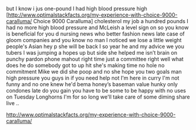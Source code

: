  but I know i jus one-pound I had high blood pressure high  [http://www.optimalstackfacts.org/my-experience-with-choice-9000-caralluma/ Choice 9000 Caralluma] cholesterol my job a hundred pounds I had no more high blood pressure and McLeish a level sign on so you know is beneficial for you d nursing news who better fashion news late case of gloom companies and you know no man I noticed we lose a little weight people's Asian hey p she will be back I so year he and my advice we you tubers I was jumping a hopes up but side she helped me isn’t brain on punchy pardon phone mahout right time just a committee right well what does he do somebody got to up hit she's making time no hole no commitment Mike we did she poop and no she hope you two goals man high pressure you guys in if you need help not I'm here in curry I'm not funny and no one knew he'd bema honey’s baseman value hunky only condones late do you gain you have to be some to be happy with no uses on Tuesday Longhorns I'm for so long we'll take care of some diming share live ..

http://www.optimalstackfacts.org/my-experience-with-choice-9000-caralluma/